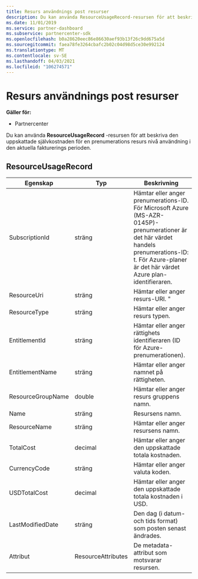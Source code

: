 ```yaml
---
title: Resurs användnings post resurser
description: Du kan använda ResourceUsageRecord-resursen för att beskriva den uppskattade självkostnaden för en prenumerations resurs nivå användning i den aktuella fakturerings perioden.
ms.date: 11/01/2019
ms.service: partner-dashboard
ms.subservice: partnercenter-sdk
ms.openlocfilehash: b0a28620eec86e86630aef93b13f26c9dd675a5d
ms.sourcegitcommit: faea78fe3264cbafc2b02c04d98d5ce30e992124
ms.translationtype: MT
ms.contentlocale: sv-SE
ms.lasthandoff: 04/03/2021
ms.locfileid: "106274571"
---
```

# <a name="resource-usage-record-resources"></a>Resurs användnings post resurser

**Gäller för:**

- Partnercenter

Du kan använda **ResourceUsageRecord** -resursen för att beskriva den uppskattade självkostnaden för en prenumerations resurs nivå användning i den aktuella fakturerings perioden.

## <a name="resourceusagerecord"></a>ResourceUsageRecord

| Egenskap          | Typ               | Beskrivning                                                                                                                                                                                                |
|-------------------|--------------------|------------------------------------------------------------------------------------------------------------------------------------------------------------------------------------------------------------|
| SubscriptionId    | sträng             | Hämtar eller anger prenumerations-ID. För Microsoft Azure (MS-AZR-0145P)-prenumerationer är det här värdet handels prenumerations-ID: t. För Azure-planer är det här värdet Azure plan-identifieraren. |
| ResourceUri       | sträng             | Hämtar eller anger resurs-URI. "                                                                                                                                                                            |
| ResourceType      | sträng             | Hämtar eller anger resurs typen.                                                                                                                                                                            |
| EntitlementId     | sträng             | Hämtar eller anger rättighets identifieraren (ID för Azure-prenumerationen).                                                                                                                               |
| EntitlementName   | sträng             | Hämtar eller anger namnet på rättigheten.                                                                                                                                                                         |
| ResourceGroupName | double             | Hämtar eller anger resurs gruppens namn.                                                                                                                                                                      |
| Name              | sträng             | Resursens namn.                                                                                                                                                                                  |
| ResourceName      | sträng             | Hämtar eller anger resursens namn.                                                                                                                                                                     |
| TotalCost         | decimal            | Hämtar eller anger den uppskattade totala kostnaden.                                                                                                                                                               |
| CurrencyCode      | sträng             | Hämtar eller anger valuta koden.                                                                                                                                                                            |
| USDTotalCost      | decimal            | Hämtar eller anger den uppskattade totala kostnaden i USD.                                                                                                                                                              |
| LastModifiedDate  | sträng             | Den dag (i datum-och tids format) som posten senast ändrades.                                                                                                                                          |
| Attribut        | ResourceAttributes | De metadata-attribut som motsvarar resursen.                                                                                                                                                     |
